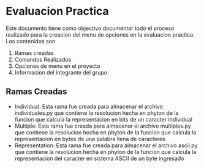 # Evaluacion Practica
Este documento tiene como objectivo documentar todo el proceso realizado para la creacion del menu de opciones en la evaluacion practica. Los contenidos son
1. Ramas creadas
2. Comandos Realizados
3. Opciones de menu en el proyecto
4. Informacion del integrante del grupo

## Ramas Creadas
- Individual: Esta rama fue creada para almacenar el archivo individuales.py que contiene la resolucion hecha en phyton de la funcion que calcula la representacion en bits de un caracter individual
- Multiple: Esta rama fue creada para almacenar el archivo multiples.py que contiene la resolucion hecha en phyton de la funcion que calcula la representacion en bytes de una palabra llena de caracteres
- Representation: Esta rama fue creada para almacenar el archivo ascii.py que contiene la resolucion hecha en phyton de la funcion que calcula la representacion del caracter en sistema ASCII de un byte ingresado
